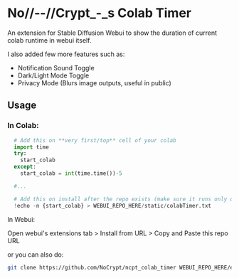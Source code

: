 # No//--//Crypt_-_s Colab Timer

An extension for Stable Diffusion Webui to show the duration of current colab runtime in webui itself.

I also added few more features such as:

- Notification Sound Toggle
- Dark/Light Mode Toggle
- Privacy Mode (Blurs image outputs, useful in public)

## Usage

### In Colab:

```py
  # Add this on **very first/top** cell of your colab
  import time
  try:
    start_colab
  except:
    start_colab = int(time.time())-5

  #...

  # Add this on install after the repo exists (make sure it runs only once)
  !echo -n {start_colab} > WEBUI_REPO_HERE/static/colabTimer.txt
```

In Webui:

Open webui's extensions tab > Install from URL > Copy and Paste this repo URL

or you can also do:
```sh
git clone https://github.com/NoCrypt/ncpt_colab_timer WEBUI_REPO_HERE/extensions
```
